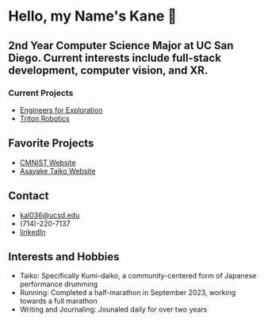 # Hello, my Name's Kane 👋

## 2nd Year Computer Science Major at UC San Diego. Current interests include full-stack development, computer vision, and XR.

### Current Projects
- [Engineers for Exploration](https://github.com/UCSD-E4E/MMICT-web_server/tree/ce80acf02d231521f9d3ea2a5a96719e13f244ae)
- [Triton Robotics](https://github.com/Triton-Robotics/TRCV_2023)

## Favorite Projects
- [CMNIST Website](https://cmnist-website.vercel.app/)
- [Asayake Taiko Website](https://asayaketaiko.ucsd.edu/)

## Contact
- kal036@ucsd.edu
- (714)-220-7137
- [linkedIn](linkedin.com/in/kane-li-b5153125b)

## Interests and Hobbies
- Taiko: Specifically Kumi-daiko, a community-centered form of Japanese performance drumming
- Running: Completed a half-marathon in September 2023, working towards a full marathon
- Writing and Journaling: Jounaled daily for over two years

<!--
**Li-Kane/Li-Kane** is a ✨ _special_ ✨ repository because its `README.md` (this file) appears on your GitHub profile.

Here are some ideas to get you started:

- 🔭 I’m currently working on ...
- 🌱 I’m currently learning ...
- 👯 I’m looking to collaborate on ...
- 🤔 I’m looking for help with ...
- 💬 Ask me about ...
- 📫 How to reach me: ...
- 😄 Pronouns: ...
- ⚡ Fun fact: ...
-->
